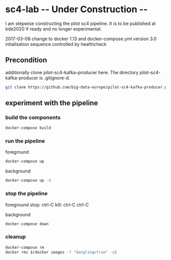 # sc4-lab -- Under Construction --

I am stepwise constructing the pilot sc4 pipeline.
It is to be published at bde2020 if ready and no longer experimental.

2017-03-08 change to docker 1.13 and docker-compose.yml version 3.0
    intialisation sequence controlled by healthcheck

## Precondition

additionally clone pilot-sc4-kafka-producer here.
The directory pilot-sc4-kafka-producer is .gitignore-d.

 ```bash
git clone https://github.com/big-data-europe/pilot-sc4-kafka-producer.git
```

## experiment with the pipeline

### build the components
 ```bash
docker-compose build
```
### run the pipeline
foreground
 ```bash
docker-compose up
```
background
 ```bash
docker-compose up -d
```
### stop the pipeline

foreground
    stop: ctrl-C 
    kill: ctrl-C ctrl-C

background
 ```bash
docker-compose down
```
### cleanup

 ```bash
docker-compose rm
docker rmi $(docker images -f "dangling=true" -q)
```
